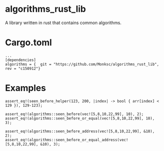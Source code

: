 # algorithms_rust_lib
A library written in rust that contains common algorithms.

# Cargo.toml

```
...
[dependencies]
algorithms = {  git = "https://github.com/Monksc/algorithms_rust_lib", rev = "c150912"}
```

# Examples

```
assert_eq!(seen_before_helper(123, 200, |index| -> bool { arr[index] < 129 }), 129-123);

assert_eq!(algorithms::seen_before(vec![5,8,10,22,99], 10), 2);
assert_eq!(algorithms::seen_before_or_equal(vec![5,8,10,22,99], 10), 3);

assert_eq!(algorithms::seen_before_address(vec![5,8,10,22,99], &10), 2);
assert_eq!(algorithms::seen_before_or_equal_address(vec![5,8,10,22,99], &10), 3);
```
